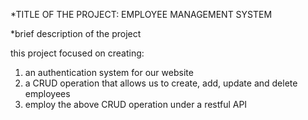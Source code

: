 *TITLE OF THE PROJECT: EMPLOYEE MANAGEMENT SYSTEM  

*brief description of the project

this project focused on creating:

1. an authentication system for our website
2. a CRUD operation that allows us to create, add, update and delete employees
3.  employ the above CRUD operation under a restful API
